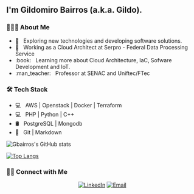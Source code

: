 <h2>I'm Gildomiro Bairros (a.k.a. Gildo).</h2>

<h3> 👨🏻‍💻 About Me </h3>
<ul>
<li>🤔 &nbsp; Exploring new technologies and developing software solutions.</li>
<li>💼 &nbsp; Working as a Cloud Architect at Serpro - Federal Data Processing Service</li>
<li>:book: &nbsp; Learning more about Cloud Architecture, IaC, Sofware Development and IoT.</li>
<li>:man_teacher: &nbsp; Professor at SENAC and Uniftec/FTec</li>
</ul>

<h3>🛠 Tech Stack</h3>
<ul>
<li>💻 &nbsp; AWS | Openstack | Docker | Terraform</li>
<li>💻 &nbsp; PHP | Python | C++</li>
<li>🛢 &nbsp; PostgreSQL | Mongodb</li>
<li>🔧 &nbsp; Git | Markdown</li>
</ul>

![Gbairros's GitHub stats](https://github-readme-stats.vercel.app/api?username=gbairros&show_icons=true)

[![Top Langs](https://github-readme-stats.vercel.app/api/top-langs/?username=gbairros)](https://github.com/anuraghazra/github-readme-stats)

<h3> 🤝🏻 Connect with Me </h3>
<p align="center">
<a href="https://www.linkedin.com/in/gbairros/"><img alt="LinkedIn" src="https://img.shields.io/badge/LinkedIn-Gildomiro%20Bairros-blue?style=flat-square&logo=linkedin"></a>
<a href="mailto:gbairros@gmail.com"><img alt="Email" src="https://img.shields.io/badge/Email-gbairros@gmail.com-blue?style=flat-square&logo=gmail"></a>
</p>
